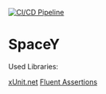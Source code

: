 [![CI/CD Pipeline](https://github.com/farazazadi/SpaceY/actions/workflows/CI-CD.yaml/badge.svg)](https://github.com/farazazadi/SpaceY/actions/workflows/CI-CD.yaml)

# SpaceY

Used Libraries:

[xUnit.net](https://github.com/xunit/xunit)
[Fluent Assertions](https://github.com/fluentassertions/fluentassertions)